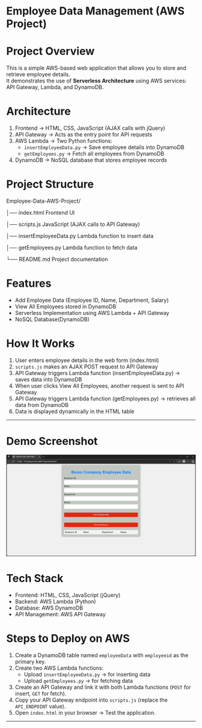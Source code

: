 # Employee Data Management (AWS Project)

# Project Overview
This is a simple AWS-based web application that allows you to store and retrieve employee details.  
It demonstrates the use of **Serverless Architecture** using AWS services: API Gateway, Lambda, and DynamoDB.



# Architecture
1. Frontend → HTML, CSS, JavaScript (AJAX calls with jQuery)  
2. API Gateway → Acts as the entry point for API requests  
3. AWS Lambda → Two Python functions:
   - `insertEmployeeData.py` → Save employee details into DynamoDB
   - `getEmployees.py` → Fetch all employees from DynamoDB
4. DynamoDB → NoSQL database that stores employee records




# Project Structure
Employee-Data-AWS-Project/


│── index.html Frontend UI

│── scripts.js JavaScript (AJAX calls to API Gateway)

│── insertEmployeeData.py Lambda function to insert data

│── getEmployees.py Lambda function to fetch data

└── README.md Project documentation





# Features
- Add Employee Data (Employee ID, Name, Department, Salary)  
- View All Employees stored in DynamoDB  
- Serverless Implementation using AWS Lambda + API Gateway  
- NoSQL Database(DynamoDB)  



# How It Works
1. User enters employee details in the web form (index.html)  
2. `scripts.js` makes an AJAX POST request to API Gateway  
3. API Gateway triggers Lambda function (insertEmployeeData.py) → saves data into DynamoDB  
4. When user clicks View All Employees, another request is sent to API Gateway  
5. API Gateway triggers Lambda function (getEmployees.py) → retrieves all data from DynamoDB  
6. Data is displayed dynamically in the HTML table  

---

# Demo Screenshot
![3TierArch](Home-Page.png)


# Tech Stack
- Frontend: HTML, CSS, JavaScript (jQuery)  
- Backend: AWS Lambda (Python)  
- Database: AWS DynamoDB  
- API Management: AWS API Gateway  



# Steps to Deploy on AWS
1. Create a DynamoDB table named `employeeData` with `employeeid` as the primary key.  
2. Create two AWS Lambda functions:
   - Upload `insertEmployeeData.py` → for inserting data  
   - Upload `getEmployees.py` → for fetching data  
3. Create an API Gateway and link it with both Lambda functions (`POST` for insert, `GET` for fetch).  
4. Copy your API Gateway endpoint into `scripts.js` (replace the `API_ENDPOINT` value).  
5. Open `index.html` in your browser → Test the application.  

-------------------------------------------------------------------------------------------------------------------------------------------------------------------------------------------


